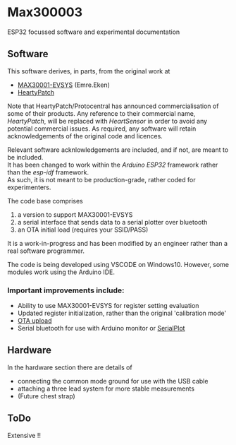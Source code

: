 # Max300003  
ESP32 focussed software and experimental documentation  

## Software  
This software derives, in parts, from the original work at  
* [MAX30001-EVSYS](https://os.mbed.com/teams/MaximIntegrated/code/MAX30001-MAX32630FTHR-ECG-Bioz-EVKIT/shortlog/)  (Emre.Eken)   
* [HeartyPatch](https://github.com/patchinc/heartypatch)  

Note that HeartyPatch/Protocentral has announced commercialisation of some of their products. Any reference to their commercial name, *HeartyPatch*, will be replaced with *HeartSensor* in order to avoid any potential commercial issues. As required, any software will retain acknowledgements of the original code and licences.  
   
Relevant software acknlowledgements are included, and if not, are meant to be included.  
It has been changed to work within the *Arduino ESP32* framework rather than the _esp-idf_ framework.  
As such, it is not meant to be production-grade, rather coded for experimenters.  
  
The code base comprises  
1. a version to support MAX30001-EVSYS  
1. a serial interface that sends data to a serial plotter over bluetooth  
1. an OTA initial load (requires your SSID/PASS)   
  
It is a work-in-progress and has been modified by an engineer rather than a real software programmer.  

The code is being developed using VSCODE on Windows10. However, some modules work using the Arduino IDE.  
  
### Important improvements include: 
* Ability to use MAX30001-EVSYS for register setting evaluation  
* Updated register initialization, rather than the original 'calibration mode'  
* [OTA upload](https://lastminuteengineers.com/esp32-ota-updates-arduino-ide/)  
* Serial bluetooth for use with Arduino monitor or [SerialPlot](https://bitbucket.org/hyOzd/serialplot/src)  
  
## Hardware  
In the hardware section there are details of  
* connecting the common mode ground for use with the USB cable  
* attaching a three lead system for more stable measurements  
* (Future chest strap)  

## ToDo
Extensive !!  
